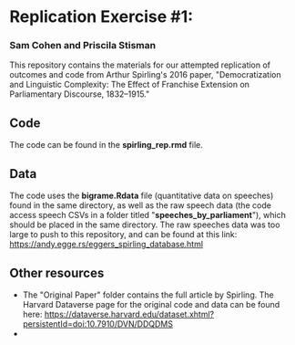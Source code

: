 # Replication Exercise #1: 
### Sam Cohen and Priscila Stisman

This repository contains the materials for our attempted replication of outcomes and code from Arthur Spirling's 2016 paper, "Democratization and Linguistic Complexity:
The Effect of Franchise Extension on Parliamentary Discourse, 1832–1915."

## Code 
The code can be found in the **spirling_rep.rmd** file. 

## Data
The code uses the **bigrame.Rdata** file (quantitative data on speeches) found in the same directory, as well as the raw speech data (the code access speech CSVs in a folder titled "**speeches_by_parliament**"), which should be placed in the same directory. The raw speeches data was too large to push to this repository, and can be found at this link: https://andy.egge.rs/eggers_spirling_database.html

## Other resources
- The "Original Paper" folder contains the full article by Spirling. The Harvard Dataverse page for the original code and data can be found here: https://dataverse.harvard.edu/dataset.xhtml?persistentId=doi:10.7910/DVN/DDQDMS
- 
